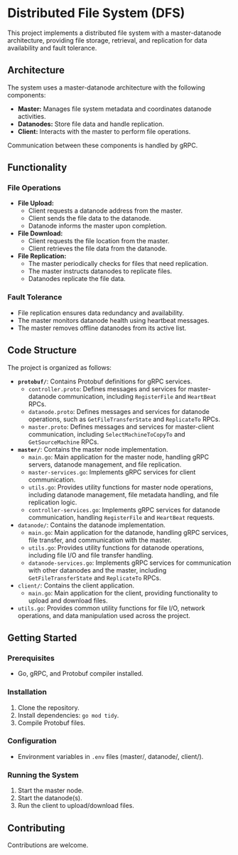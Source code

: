 #   Distributed File System (DFS)

This project implements a distributed file system with a master-datanode architecture, providing file storage, retrieval, and replication for data availability and fault tolerance.

##   Architecture

The system uses a master-datanode architecture with the following components:

* **Master:** Manages file system metadata and coordinates datanode activities.
* **Datanodes:** Store file data and handle replication.
* **Client:** Interacts with the master to perform file operations.

Communication between these components is handled by gRPC.

##   Functionality

###   File Operations

* **File Upload:**
    * Client requests a datanode address from the master.
    * Client sends the file data to the datanode.
    * Datanode informs the master upon completion.
* **File Download:**
    * Client requests the file location from the master.
    * Client retrieves the file data from the datanode.
* **File Replication:**
    * The master periodically checks for files that need replication.
    * The master instructs datanodes to replicate files.
    * Datanodes replicate the file data.

###   Fault Tolerance

* File replication ensures data redundancy and availability.
* The master monitors datanode health using heartbeat messages.
* The master removes offline datanodes from its active list.

##   Code Structure

The project is organized as follows:

* **`protobuf/`**:  Contains Protobuf definitions for gRPC services.
    * `controller.proto`: Defines messages and services for master-datanode communication, including `RegisterFile` and `HeartBeat` RPCs. 
    * `datanode.proto`: Defines messages and services for datanode operations, such as `GetFileTransferState` and `ReplicateTo` RPCs. 
    * `master.proto`: Defines messages and services for master-client communication, including `SelectMachineToCopyTo` and `GetSourceMachine` RPCs.
* **`master/`**: Contains the master node implementation.
    * `main.go`:  Main application for the master node, handling gRPC servers, datanode management, and file replication. 
    * `master-services.go`: Implements gRPC services for client communication. 
    * `utils.go`: Provides utility functions for master node operations, including datanode management, file metadata handling, and file replication logic. 
    * `controller-services.go`: Implements gRPC services for datanode communication, handling `RegisterFile` and `HeartBeat` requests. 
* `datanode/`: Contains the datanode implementation.
    * `main.go`: Main application for the datanode, handling gRPC services, file transfer, and communication with the master. 
    * `utils.go`: Provides utility functions for datanode operations, including file I/O and file transfer handling.
    * `datanode-services.go`: Implements gRPC services for communication with other datanodes and the master, including `GetFileTransferState` and `ReplicateTo` RPCs. 
* `client/`: Contains the client application.
    * `main.go`:  Main application for the client, providing functionality to upload and download files. 
* `utils.go`:  Provides common utility functions for file I/O, network operations, and data manipulation used across the project. 

##   Getting Started

###   Prerequisites

* Go, gRPC, and Protobuf compiler installed.

###   Installation

1.  Clone the repository.
2.  Install dependencies: `go mod tidy`.
3.  Compile Protobuf files.

###   Configuration

* Environment variables in `.env` files (master/, datanode/, client/).

###   Running the System

1.  Start the master node.
2.  Start the datanode(s).
3.  Run the client to upload/download files.

##   Contributing

Contributions are welcome.
